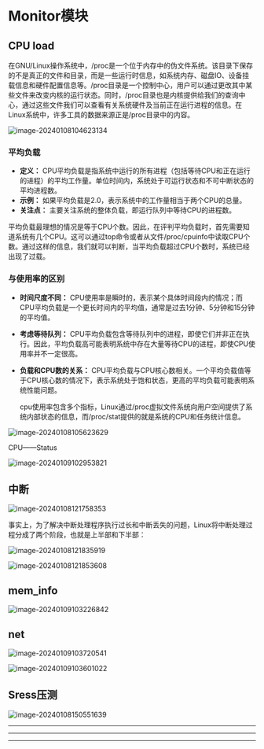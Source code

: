 # Monitor模块



## CPU load

  在GNU/Linux操作系统中，/proc是一个位于内存中的伪文件系统。该目录下保存的不是真正的文件和目录，而是一些运行时信息，如系统内存、磁盘IO、设备挂载信息和硬件配置信息等。/proc目录是一个控制中心，用户可以通过更改其中某些文件来改变内核的运行状态。同时，/proc目录也是内核提供给我们的查询中心，通过这些文件我们可以查看有关系统硬件及当前正在运行进程的信息。在Linux系统中，许多工具的数据来源正是/proc目录中的内容。

![image-20240108104623134](https://my-figures.oss-cn-beijing.aliyuncs.com/Figures/image-20240108104623134.png)



### 平均负载

- **定义：** CPU平均负载是指系统中运行的所有进程（包括等待CPU和正在运行的进程）的平均工作量。单位时间内，系统处于可运⾏状态和不可中断状态的平均进程数。
- **示例：** 如果平均负载是2.0，表示系统中的工作量相当于两个CPU的总量。
- **关注点：** 主要关注系统的整体负载，即运行队列中等待CPU的进程数。

平均负载最理想的情况是等于CPU个数。因此，在评判平均负载时，首先需要知道系统有几个CPU。这可以通过top命令或者从文件/proc/cpuinfo中读取CPU个数。通过这样的信息，我们就可以判断，当平均负载超过CPU个数时，系统已经出现了过载。

### 与使用率的区别

- **时间尺度不同：** CPU使用率是瞬时的，表示某个具体时间段内的情况；而CPU平均负载是一个更长时间内的平均值，通常是过去1分钟、5分钟和15分钟的平均值。

- **考虑等待队列：** CPU平均负载包含等待队列中的进程，即使它们并非正在执行。因此，平均负载高可能表明系统中存在大量等待CPU的进程，即使CPU使用率并不一定很高。

- **负载和CPU数的关系：** CPU平均负载与CPU核心数相关。一个平均负载值等于CPU核心数的情况下，表示系统处于饱和状态，更高的平均负载可能表明系统性能问题。

  cpu使用率包含多个指标，Linux通过/proc虚拟文件系统向用户空间提供了系统内部状态的信息，而/proc/stat提供的就是系统的CPU和任务统计信息。

![image-20240108105623629](https://my-figures.oss-cn-beijing.aliyuncs.com/Figures/image-20240108105623629.png)

CPU——Status

![image-20240109102953821](https://my-figures.oss-cn-beijing.aliyuncs.com/Figures/image-20240109102953821.png)

## 中断

![image-20240108121758353](https://my-figures.oss-cn-beijing.aliyuncs.com/Figures/image-20240108121758353.png)

事实上，为了解决中断处理程序执行过长和中断丢失的问题，Linux将中断处理过程分成了两个阶段，也就是上半部和下半部：

![image-20240108121835919](https://my-figures.oss-cn-beijing.aliyuncs.com/Figures/image-20240108121835919.png)

![image-20240108121853608](https://my-figures.oss-cn-beijing.aliyuncs.com/Figures/image-20240108121853608.png)



## mem_info

![image-20240109103226842](https://my-figures.oss-cn-beijing.aliyuncs.com/Figures/image-20240109103226842.png)

## net

![image-20240109103720541](https://my-figures.oss-cn-beijing.aliyuncs.com/Figures/image-20240109103720541.png)

![image-20240109103601022](https://my-figures.oss-cn-beijing.aliyuncs.com/Figures/image-20240109103601022.png)

## Sress压测

![image-20240108150551639](https://my-figures.oss-cn-beijing.aliyuncs.com/Figures/image-20240108150551639.png)



----------------------------------------

----------------

--------------------------























